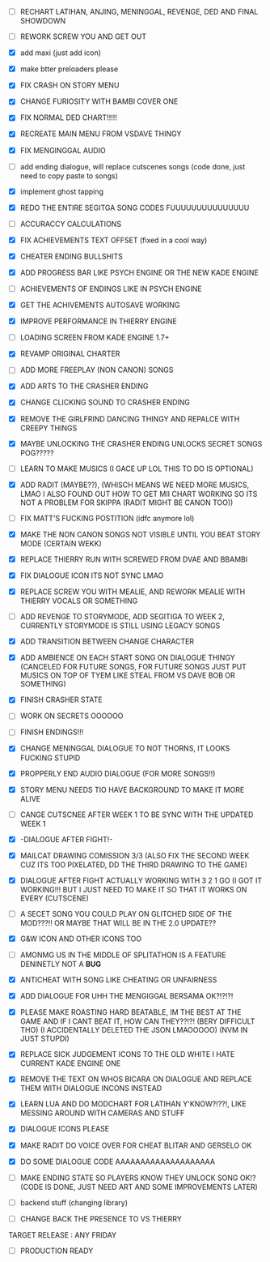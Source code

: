 - [ ] RECHART LATIHAN, ANJING, MENINGGAL, REVENGE, DED AND FINAL SHOWDOWN
- [ ] REWORK SCREW YOU AND GET OUT
- [x] add maxi (just add icon)
- [x] make btter preloaders please
- [x] FIX CRASH ON STORY MENU

- [x] CHANGE FURIOSITY WITH BAMBI COVER ONE

- [x] FIX NORMAL DED CHART!!!!!
- [x] RECREATE MAIN MENU FROM VSDAVE THINGY
- [x] FIX MENGINGGAL AUDIO
- [ ] add ending dialogue, will replace cutscenes songs (code done, just need to copy paste to songs)
- [x] implement ghost tapping
- [x] REDO THE ENTIRE SEGITGA SONG CODES FUUUUUUUUUUUUUUU
- [ ] ACCURACCY CALCULATIONS
- [x] FIX ACHIEVEMENTS TEXT OFFSET (fixed in a cool way)
- [x] CHEATER ENDING BULLSHITS
- [x] ADD PROGRESS BAR LIKE PSYCH ENGINE OR THE NEW KADE ENGINE
- [ ] ACHIEVEMENTS OF ENDINGS LIKE IN PSYCH ENGINE
- [x] GET THE ACHIVEMENTS AUTOSAVE WORKING
- [x] IMPROVE PERFORMANCE IN THIERRY ENGINE
- [ ] LOADING SCREEN FROM KADE ENGINE 1.7+ 
- [x] REVAMP ORIGINAL CHARTER

- [ ] ADD MORE FREEPLAY (NON CANON) SONGS
- [x] ADD ARTS TO THE CRASHER ENDING
- [x] CHANGE CLICKING SOUND TO CRASHER ENDING
- [x] REMOVE THE GIRLFRIND DANCING THINGY AND REPALCE WITH CREEPY THINGS
- [x] MAYBE UNLOCKING THE CRASHER ENDING UNLOCKS SECRET SONGS POG?????



- [ ] LEARN TO MAKE MUSICS (I GACE UP LOL THIS TO DO IS OPTIONAL)

- [x] ADD RADIT (MAYBE??), (WHISCH MEANS WE NEED MORE MUSICS, LMAO I ALSO FOUND OUT HOW
TO GET MII CHART WORKING SO ITS NOT A PROBLEM FOR SKIPPA (RADIT MIGHT BE CANON TOO))

- [ ]  FIX MATT'S FUCKING POSTITION (idfc anymore lol)

- [x] MAKE THE NON CANON SONGS NOT VISIBLE UNTIL YOU BEAT STORY MODE (CERTAIN WEKK)

- [x] REPLACE THIERRY RUN WITH SCREWED FROM DVAE AND BBAMBI

- [x]  FIX DIALOGUE ICON ITS NOT SYNC LMAO
- [x]  REPLACE SCREW YOU WITH MEALIE, AND REWORK MEALIE WITH THIERRY VOCALS OR SOMETHING
- [ ]  ADD REVENGE TO STORYMODE, ADD SEGITIGA TO WEEK 2, CURRENTLY STORYMODE IS STILL USING LEGACY SONGS

- [x]  ADD TRANSITION BETWEEN CHANGE CHARACTER

- [x]  ADD AMBIENCE ON EACH START SONG ON DIALOGUE THINGY (CANCELED FOR FUTURE SONGS, FOR FUTURE SONGS JUST PUT MUSICS ON TOP OF TYEM LIKE STEAL FROM VS DAVE BOB OR SOMETHING)
- [x]  FINISH CRASHER STATE
- [ ]  WORK ON SECRETS OOOOOO
- [ ]  FINISH ENDINGS!!!

- [x] CHANGE MENINGGAL DIALOGUE TO NOT THORNS, IT LOOKS FUCKING STUPID

- [x] PROPPERLY END AUDIO DIALOGUE (FOR MORE SONGS!!)

- [x] STORY MENU NEEDS TIO HAVE BACKGROUND TO MAKE IT MORE ALIVE

- [ ] CANGE CUTSCNEE AFTER WEEK 1 TO BE SYNC WITH THE UPDATED WEEK 1

- [x] -DIALOGUE AFTER FIGHT!-

- [x] MAILCAT DRAWING COMISSION 3/3 (ALSO FIX THE SECOND WEEK CUZ ITS TOO PIXELATED, DD THE THIRD DRAWING TO THE GAME)

- [x] DIALOGUE AFTER FIGHT ACTUALLY WORKING WITH 3 2 1 GO (I GOT IT WORKING!!! BUT I JUST NEED TO MAKE IT SO THAT IT WORKS ON EVERY  (CUTSCENE)
- [ ] A SECET SONG YOU COULD PLAY ON GLITCHED SIDE OF THE MOD???!! OR MAYBE THAT WILL BE IN THE 2.0 UPDATE??

- [x] G&W ICON AND OTHER ICONS TOO

- [ ]  AMONMG US IN THE MIDDLE OF SPLITATHON IS A FEATURE DENINETLY NOT A **BUG**

- [x] ANTICHEAT WITH SONG LIKE CHEATING OR UNFAIRNESS

- [x]  ADD DIALOGUE FOR UHH THE MENGIGGAL BERSAMA OK?!?!?!

- [x] PLEASE MAKE ROASTING HARD BEATABLE, IM THE BEST AT THE GAME AND IF I CANT BEAT IT, HOW CAN THEY??!?! (BERY DIFFICULT THO) 
(I ACCIDENTALLY DELETED THE JSON LMAOOOOO) (NVM IN JUST STUPDI)

- [x] REPLACE SICK JUDGEMENT ICONS TO THE OLD WHITE I HATE CURRENT KADE ENGINE ONE

- [x] REMOVE THE TEXT ON WHOS BICARA ON DIALOGUE AND REPLACE THEM WITH DIALOGUE INCONS INSTEAD

- [x] LEARN LUA AND DO MODCHART FOR LATIHAN Y'KNOW?!??!, LIKE MESSING AROUND WITH CAMERAS AND STUFF

- [x] DIALOGUE ICONS PLEASE

- [x] MAKE RADIT DO VOICE OVER FOR CHEAT BLITAR AND GERSELO OK

- [x] DO SOME DIALOGUE CODE AAAAAAAAAAAAAAAAAAAA

- [ ] MAKE ENDING STATE SO PLAYERS KNOW THEY UNLOCK SONG OK!? (CODE IS DONE, JUST NEED ART AND SOME IMPROVEMENTS LATER)
- [ ] backend stuff (changing library)
- [ ] CHANGE BACK THE PRESENCE TO VS THIERRY

TARGET RELEASE : ANY FRIDAY
- [ ] PRODUCTION READY